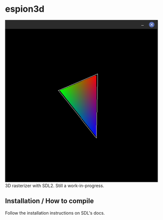 # espion3d
![image](screenshot.png)
3D rasterizer with SDL2. Still a work-in-progress.

## Installation / How to compile

Follow the installation instructions on SDL's docs.
